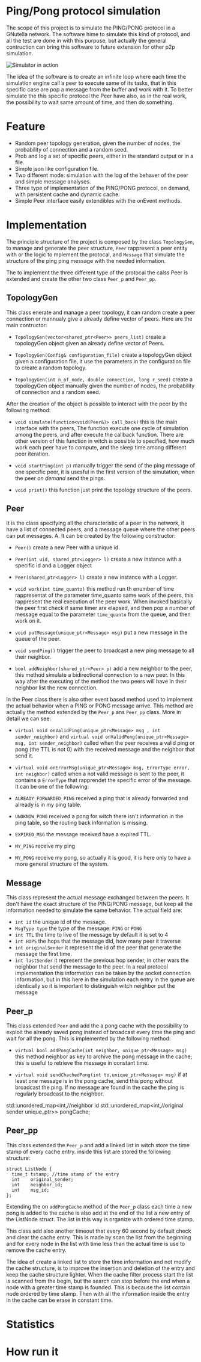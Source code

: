 # Ping/Pong protocol simulation
The scope of this project is to simulate the PING/PONG protocol in a GNutella network. The software hime to simulate this kind of protocol, and all the test are done in with this purpuse, but actually the general contruction can bring this software to future extension for other p2p simulation.

![Simulator in action](/img/example.png)

The idea of the software is to create an infinite loop where each time the simulation engine call a peer to execute same of its tasks, that in this specific case are pop a message from the buffer and work with it. To better simulate the this specific protocol the Peer have also, as in the real work, the possibility to wait same amount of time, and then do something.

# Feature
- Random peer topology generation, given the number of nodes, the probability of connection and a random seed.
- Prob and log a set of specific peers, either in the standard output or in a file.
- Simple json like configuration file.
- Two different mode: simulation with the log of the behaver of the peer and  simple message analyses.
- Three type of implementation of the PING/PONG protocol, on demand, with persistent cache and dynamic cache.
- Simple Peer interface easily extendibles with the onEvent methods.

# Implementation
The principle structure of the project is composed by the class `TopologyGen`, to manage and generate the peer structure, `Peer` rappresent a peer entity with or the logic to mplement the protocal, and `Message` that simulate the structure of the ping ping message with the needed information.

The to implement the three different type of the protocal the calss Peer is extended and create the other two class `Peer_p` and `Peer_pp`.

## TopologyGen
This class enerate and manage a peer topology, it can random create a peer connection or mannualy give a already define vector of peers. Here are the main contructor:
- `TopologyGen(vector<shared_ptr<Peer>> peers_list)` create a topologyGen object given an already define vector of Peers.

- `TopologyGen(Config& configuration_file)`  create a topologyGen object given a configuration file, it use the parameters in the configuration file to create a random topology.

- `TopologyGen(int n_of_node, double connection, long r_seed)`  create a topologyGen object manually given the number of nodes, the probability of connection and a random seed.


After the creation of the object is possible to interact with the peer by the following method:

- `void simulate(function<void(Peer&)> call_back)` this is the main interface with the peers, The function execute one cycle of simulation among the peers, and after execute the callback function. There are other version of this function in witch is possible to specified, how much work each peer have to compute, and the sleep time among different peer iteration.

- `void startPing(int p)` manually trigger the send of the ping message of one specific peer, it is usesful in the first version of the simutation, when the peer *on demand* send the pings.

- `void print()` this function just print the topology structure of the peers.

## Peer
It is the class specifying all the characteristic of a peer in the network, it have a list of connected peers, and a message queue where the other peers can put messages.
A. It can be created by the following constructor:
- `Peer()` create a new Peer with a unique id.
- `Peer(int uid, shared_ptr<Logger> l)` create a new instance with a specific id and a Logger object
- `Peer(shared_ptr<Logger> l)` create a new instance with a Logger.

- `void work(int time_quanto)` this method run th enumber of time rappresentat of the parameter time_quanto same work of the peers, this rappresent the real execution of the peer work. When invoked basically the peer first check if same timer are elapsed, and then pop a number of message equal to the parameter `time_quanto` from the queue, and then work on it.  

- `void putMessage(unique_ptr<Message> msg)` put a new message in the queue of the peer.

- `void sendPing()` trigger the peer to broadcast a new ping message to all their neighbor.

- `bool addNeighbor(shared_ptr<Peer> p)` add a new neighbor to the peer, this method simulate a bidirectional connection to a new peer. In this way after the executing of the method the two peers will have in their neighbor list the new connection.


In the Peer class there is also other event based method used to implement the actual behavior when a PING or PONG message arrive. This method are actually the method extended by the `Peer_p` ans `Peer_pp` class. More in detail we can see:
- `virtual void onValidPing(unique_ptr<Message> msg , int sender_neighbor)` and `virtual void onValidPong(unique_ptr<Message> msg, int sender_neighbor)` called when the peer receives a valid ping or pong (the TTL is not 0) with the received message and the neighbor that send it.

- `virtual void onErrorMsg(unique_ptr<Message> msg, ErrorType error, int neighbor)` called when a not valid message is sent to the peer, it contains a `ErrorType` that rapprendet the specific error of the message. It can be one of the following:
- `ALREADY_FORWARDED_PING` received a ping that is already forwarded and already is in my ping table.
- `UNOKNOW_PONG` received a pong for witch there isn't information in the ping table, so the routing back information is missing.
- `EXPIRED_MSG` the message received have a expired TTL.
- `MY_PING` receive my ping
- `MY_PONG` receive my pong, so actually it is good, it is here only to have a more general structure of the system.

## Message
This class represent the actual message exchanged between the peers. It don't have the exact structure of the PING/PONG message, but keep all the information needed to simulate the same behavior. The actual field are:
- `int id` the unique id of the message.
- `MsgType type` the type of the message: `PING` or `PONG`
- `int TTL` the time to live of the message by default it is set to 4
- `int HOPS` the hops that the message did, how many peer it traverse
- `int originalSender` it represent the id of the peer that generate the message the first time.
- `int lastSender` it represent the previous hop sender, in other wars the neighbor that send the message to the peer. In a real protocol implementation this information can be taken by the socket connection information, but in this here in the simulation each entry in the queue are identically so it is important to distinguish witch neighbor put the message


## Peer_p
This class extended `Peer` and add the a pong cache with the possibility to exploit the already saved pong instead of broadcast every time the ping and wait for all the pong. This is implemented by the following method:

- `virtual bool addPongCache(int neighbor, unique_ptr<Message> msg)` this method neighbor as key to archive the pong message in the cache; this is useful to retrieve the message in constant time.

- `virtual void sendChachedPong(int to,unique_ptr<Message> msg)` if at least one message is in the pong cache, send this pong without broadcast the ping. If no message are found in the cache the ping is regularly broadcast to the neighbor.

std::unordered_map<int,//neighbor id
                  std::unordered_map<int,//original sender
                                     unique_ptr<Message>>> pongCache;

## Peer_pp
This class extended the `Peer_p` and add a linked list in witch store the time stamp of every cache entry. inside this list are stored the following structure:
```
struct ListNode {
  time_t tstamp; //time stamp of the entry
  int    original_sender;
  int    neighbor_id;
  int    msg_id;
};
```
Extending the on `addPongCache` method of the `Peer_p` class each time a new pong is added to the cache is also add at the end of the list a new entry of the ListNode struct. The list in this way is organize with ordered time stamp.

This class add also another timeout that every 60 second by default check and clear the cache entry. This is made by scan the list from the beginning and for every node in the list with time less than the actual time is use to remove the cache entry.

The idea of create a linked list to store the time information and not modify the cache structure, is to improve the insertion and deletion of the entry and keep the cache structure lighter. When the cache filter process start the list is scanned from the begin, but the search can stop before the end when a node with a greater time stamp is founded. This is because the list contain node ordered by time stamp. Then with all the information inside the entry in the cache can be erase in constant time.

# Statistics


# How run it
